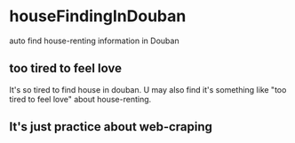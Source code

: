 # houseFindingInDouban
auto find house-renting information in Douban
## too tired to feel love
It's so tired to find house in douban. U may also find it's something like "too tired to feel love" about house-renting.
## It's just practice about web-craping
